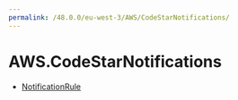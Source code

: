 ```yaml
---
permalink: /48.0.0/eu-west-3/AWS/CodeStarNotifications/
---
```


# AWS.CodeStarNotifications



* [NotificationRule](NotificationRule.md)